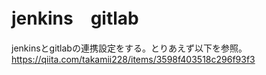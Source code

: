 # jenkins　gitlab
jenkinsとgitlabの連携設定をする。とりあえず以下を参照。  
https://qiita.com/takamii228/items/3598f403518c296f93f3  


